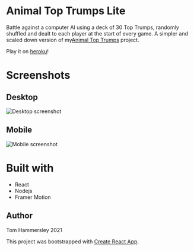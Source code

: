 # Animal Top Trumps Lite

Battle against a computer AI using a deck of 30 Top Trumps, randomly shuffled and dealt to each player at the start of every game. A simpler and scaled down version of my[Animal Top Trumps](https://github.com/scented-wiring/animal-top-trumps) project.

Play it on [heroku](https://animaltoptrumps-lite.herokuapp.com/)!

# Screenshots

## Desktop

![Desktop screenshot](https://github.com/scented-wiring/animal-top-trumps/blob/master/readme_screenshots/desktop.png)

## Mobile

![Mobile screenshot](https://github.com/scented-wiring/animal-top-trumps/blob/master/readme_screenshots/mobile.png)

# Built with

- React
- Nodejs
- Framer Motion

## Author

Tom Hammersley 2021

This project was bootstrapped with [Create React App](https://github.com/facebook/create-react-app).
